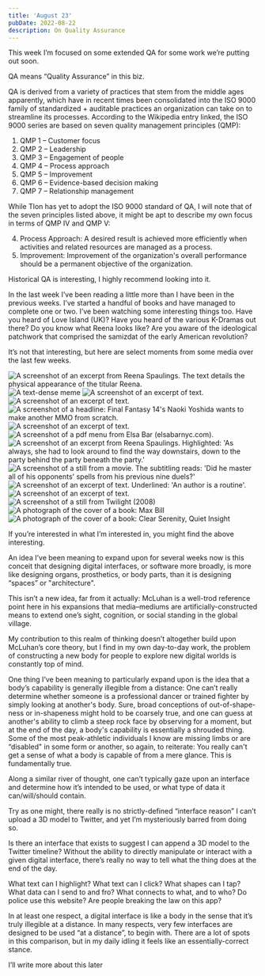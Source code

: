 ```yaml
---
title: 'August 23'
pubDate: 2022-08-22
description: On Quality Assurance
---
```


This week I’m focused on some extended QA for some work we’re putting out soon.

QA means “Quality Assurance” in this biz.

QA is derived from a variety of practices that stem from the middle ages apparently, which have in recent times been consolidated into the ISO 9000 family of standardized + auditable practices an organization can take on to streamline its processes. According to the Wikipedia entry linked, the ISO 9000 series are based on seven quality management principles (QMP):

1. QMP 1 – Customer focus
2. QMP 2 – Leadership
3. QMP 3 – Engagement of people
4. QMP 4 – Process approach
5. QMP 5 – Improvement
6. QMP 6 – Evidence-based decision making
7. QMP 7 – Relationship management

While Tlon has yet to adopt the ISO 9000 standard of QA, I will note that of the seven principles listed above, it might be apt to describe my own focus in terms of QMP IV and QMP V:

4. Process Approach: A desired result is achieved more efficiently when activities and related resources are managed as a process.
5. Improvement: Improvement of the organization's overall performance should be a permanent objective of the organization.

Historical QA is interesting, I highly recommend looking into it.

In the last week I’ve been reading a little more than I have been in the previous weeks. I’ve started a handful of books and have managed to complete one or two. I’ve been watching some interesting things too. Have you heard of Love Island (UK)? Have you heard of the various K-Dramas out there? Do you know what Reena looks like? Are you aware of the ideological patchwork that comprised the samizdat of the early American revolution?

It’s not that interesting, but here are select moments from some media over the last few weeks.

![A screenshot of an excerpt from Reena Spaulings. The text details the physical appearance of the titular Reena.](../../assets/220822/1.jpeg)
![A text-dense meme](../../assets/220822/2.jpeg)
![A screenshot of an excerpt of text.](../../assets/220822/3.jpeg)
![A screenshot of an excerpt of text.](../../assets/220822/4.jpeg)
![A screenshot of a headline: Final Fantasy 14's Naoki Yoshida wants to make another MMO from scratch.](../../assets/220822/5.jpeg)
![A screenshot of an excerpt of text.](../../assets/220822/6.jpeg)
![A screenshot of a pdf menu from Elsa Bar (elsabarnyc.com).](../../assets/220822/7.png)
![A screenshot of an excerpt from Reena Spaulings. Highlighted: 'As always, she had to look around to find the way downstairs, down to the party behind the party beneath the party.' ](../../assets/220822/8.png)
![A screenshot of a still from a movie. The subtitling reads: 'Did he master all of his opponents' spells from his previous nine duels?'](../../assets/220822/9.jpeg)
![A screenshot of an excerpt of text. Underlined: 'An author is a routine'.](../../assets/220822/10.jpeg)
![A screenshot of an excerpt of text.](../../assets/220822/11.png)
![A screenshot of a still from Twilight (2008)](../../assets/220822/12.jpeg)
![A photograph of the cover of a book: Max Bill](../../assets/220822/13.jpeg)
![A photograph of the cover of a book: Clear Serenity, Quiet Insight](../../assets/220822/14.jpeg)

If you’re interested in what I’m interested in, you might find the above interesting.

An idea I’ve been meaning to expand upon for several weeks now is this conceit that designing digital interfaces, or software more broadly, is more like designing organs, prosthetics, or body parts, than it is designing “spaces” or "architecture".

This isn’t a new idea, far from it actually: McLuhan is a well-trod reference point here in his expansions that media–mediums are artificially-constructed means to extend one’s sight, cognition, or social standing in the global village.

My contribution to this realm of thinking doesn’t altogether build upon McLuhan’s core theory, but I find in my own day-to-day work, the problem of constructing a new body for people to explore new digital worlds is constantly top of mind.

One thing I’ve been meaning to particularly expand upon is the idea that a body’s capability is generally illegible from a distance: One can’t really determine whether someone is a professional dancer or trained fighter by simply looking at another's body. Sure, broad conceptions of out-of-shape-ness or in-shapeness might hold to be coarsely true, and one can guess at another's ability to climb a steep rock face by observing for a moment, but at the end of the day, a body's capability is essentially a shrouded thing. Some of the most peak-athletic individuals I know are missing limbs or are “disabled" in some form or another, so again, to reiterate: You really can't get a sense of what a body is capable of from a mere glance. This is fundamentally true.

Along a similar river of thought, one can’t typically gaze upon an interface and determine how it’s intended to be used, or what type of data it can/will/should contain.

Try as one might, there really is no strictly-defined “interface reason” I can’t upload a 3D model to Twitter, and yet I’m mysteriously barred from doing so.

Is there an interface that exists to suggest I can append a 3D model to the Twitter timeline? Without the ability to directly manipulate or interact with a given digital interface, there’s really no way to tell what the thing does at the end of the day.

What text can I highlight? What text can I click? What shapes can I tap? What data can I send to and fro? What connects to what, and to who? Do police use this website? Are people breaking the law on this app?

In at least one respect, a digital interface is like a body in the sense that it’s truly illegible at a distance. In many respects, very few interfaces are designed to be used “at a distance”, to begin with. There are a lot of spots in this comparison, but in my daily idling it feels like an essentially-correct stance.

I’ll write more about this later
